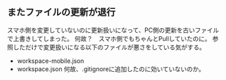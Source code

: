 ## またファイルの更新が退行
スマホ側を変更していないのに更新扱いになって、PC側の更新を古いファイルで上書きしてしまった。
何故？　スマホ側でもちゃんとPullしていたのに。
参照しただけで変更扱いになる以下のファイルが悪さをしている気がする。
- workspace-mobile.json
- workspace.json
何故、.gitignoreに追加したのに効いていないのか。


